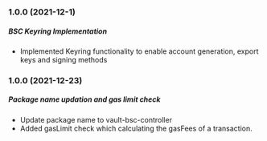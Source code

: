 ### 1.0.0 (2021-12-1)

##### BSC Keyring Implementation

- Implemented Keyring functionality to enable account generation, export keys and signing methods

### 1.0.0 (2021-12-23)

##### Package name updation and gas limit check

- Update package name to vault-bsc-controller
- Added gasLimit check which calculating the gasFees of a transaction.
